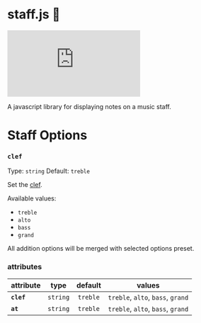# staff.js 🎼
![GitHub](https://img.shields.io/github/license/instrumentbible/staff.js)

A javascript library for displaying notes on a music staff.



# Staff Options

### `clef`
Type: `string` Default: `treble`

Set the [clef](#clef).

Available values: 
* `treble`
* `alto`
* `bass`
* `grand`

All addition options will be merged with selected options preset.

### attributes
| attribute |type |  default |  values | 
| :- | :-: | :-: | :-: | 
| **`clef`** | `string` |`treble`|  `treble`, `alto`, `bass`, `grand` | 
| **`at`** | `string` |`treble`|  `treble`, `alto`, `bass`, `grand` | 

